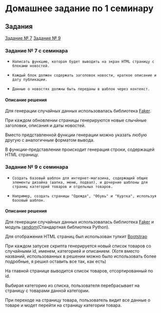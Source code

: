 # Домашнее задание по 1 семинару

## Задания

[Задание № 7](#задание-7-с-семинара)
[Задание № 9](#задание-9-с-семинара)

### Задание № 7 с семинара

- `Написать функцию, которая будет выводить на экран HTML
страницу с блоками новостей.`

- `Каждый блок должен содержать заголовок новости,
краткое описание и дату публикации.`

- `Данные о новостях должны быть переданы в шаблон через
контекст.`

#### Описание решения

Для генерации случайных данных использовалась библиотека [Faker](https://pypi.org/project/Faker/).

При каждом обновлении страницы генерируются новые слычйные заголовки, описания и даты новостей.

Вместо представленной функции генерации можно указать любую другую с аналогичным форматом вывода.

В функции-представлении происходит генерация строки, содержащей HTML страницу.

### Задание № 9 с семинара

- `Создать базовый шаблон для интернет-магазина,
содержащий общие элементы дизайна (шапка, меню,
подвал), и дочерние шаблоны для страниц категорий
товаров и отдельных товаров.`

- `Например, создать страницы "Одежда", "Обувь" и "Куртка",
используя базовый шаблон.`

#### Описание решения

Для генерации случайных данных использовалась библиотека [Faker](https://pypi.org/project/Faker/) и модуль [random](https://docs.python.org/3/library/random.html)(Стандартная библиотека Python).

Для отображения HTML страниц был использован тулкит [Bootstrap](https://getbootstrap.com)

При каждом запуске скрипта генерируется новый список товаров со случайными id, именем, категорией и описанием.
(Хотя вместо названий, использованных в решении можно было использовать более подробные, я решил оставить все так, как есть)

На главной странице выводится список товаров, отсортированный по id.

Выбирая категорию из списка, пользователя перебрасывает на страницу с товарами данной категории.

При переходе на страницу товара, пользователь видит все данные о товаре и модет перейти на страницу категории товара.
